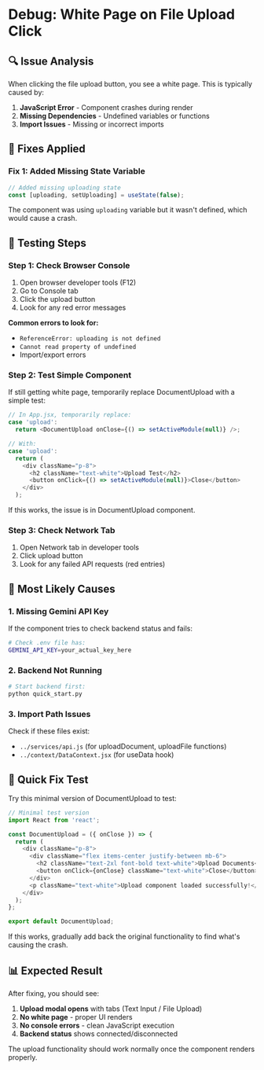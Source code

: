 # Debug: White Page on File Upload Click

## 🔍 **Issue Analysis**

When clicking the file upload button, you see a white page. This is typically caused by:

1. **JavaScript Error** - Component crashes during render
2. **Missing Dependencies** - Undefined variables or functions
3. **Import Issues** - Missing or incorrect imports

## 🔧 **Fixes Applied**

### **Fix 1: Added Missing State Variable**
```javascript
// Added missing uploading state
const [uploading, setUploading] = useState(false);
```

The component was using `uploading` variable but it wasn't defined, which would cause a crash.

## 🧪 **Testing Steps**

### **Step 1: Check Browser Console**
1. Open browser developer tools (F12)
2. Go to Console tab
3. Click the upload button
4. Look for any red error messages

**Common errors to look for:**
- `ReferenceError: uploading is not defined`
- `Cannot read property of undefined`
- Import/export errors

### **Step 2: Test Simple Component**
If still getting white page, temporarily replace DocumentUpload with a simple test:

```javascript
// In App.jsx, temporarily replace:
case 'upload':
  return <DocumentUpload onClose={() => setActiveModule(null)} />;

// With:
case 'upload':
  return (
    <div className="p-8">
      <h2 className="text-white">Upload Test</h2>
      <button onClick={() => setActiveModule(null)}>Close</button>
    </div>
  );
```

If this works, the issue is in DocumentUpload component.

### **Step 3: Check Network Tab**
1. Open Network tab in developer tools
2. Click upload button
3. Look for any failed API requests (red entries)

## 🚨 **Most Likely Causes**

### **1. Missing Gemini API Key**
If the component tries to check backend status and fails:
```bash
# Check .env file has:
GEMINI_API_KEY=your_actual_key_here
```

### **2. Backend Not Running**
```bash
# Start backend first:
python quick_start.py
```

### **3. Import Path Issues**
Check if these files exist:
- `../services/api.js` (for uploadDocument, uploadFile functions)
- `../context/DataContext.jsx` (for useData hook)

## 🔧 **Quick Fix Test**

Try this minimal version of DocumentUpload to test:

```javascript
// Minimal test version
import React from 'react';

const DocumentUpload = ({ onClose }) => {
  return (
    <div className="p-8">
      <div className="flex items-center justify-between mb-6">
        <h2 className="text-2xl font-bold text-white">Upload Documents</h2>
        <button onClick={onClose} className="text-white">Close</button>
      </div>
      <p className="text-white">Upload component loaded successfully!</p>
    </div>
  );
};

export default DocumentUpload;
```

If this works, gradually add back the original functionality to find what's causing the crash.

## 📊 **Expected Result**

After fixing, you should see:
1. **Upload modal opens** with tabs (Text Input / File Upload)
2. **No white page** - proper UI renders
3. **No console errors** - clean JavaScript execution
4. **Backend status** shows connected/disconnected

The upload functionality should work normally once the component renders properly.
